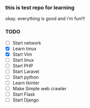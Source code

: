 ### this is test repo for learning 

okay. everything is good and i'm fun!!!

### TODO

- [ ] Start network
- [x] Learn tmux
- [x] Start Vim
- [ ] Start linux
- [ ] Start PHP
- [ ] Start Laravel
- [ ] Start python
- [ ] Learn tkinter
- [ ] Make Simple web crawler
- [ ] Start Flask
- [ ] Start Django
